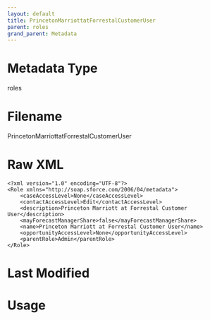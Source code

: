 ```yaml
---
layout: default
title: PrincetonMarriottatForrestalCustomerUser
parent: roles
grand_parent: Metadata
---
```

# Metadata Type
roles


# Filename 
PrincetonMarriottatForrestalCustomerUser


# Raw XML
```
<?xml version="1.0" encoding="UTF-8"?>
<Role xmlns="http://soap.sforce.com/2006/04/metadata">
    <caseAccessLevel>None</caseAccessLevel>
    <contactAccessLevel>Edit</contactAccessLevel>
    <description>Princeton Marriott at Forrestal Customer User</description>
    <mayForecastManagerShare>false</mayForecastManagerShare>
    <name>Princeton Marriott at Forrestal Customer User</name>
    <opportunityAccessLevel>None</opportunityAccessLevel>
    <parentRole>Admin</parentRole>
</Role>
```


# Last Modified


# Usage
